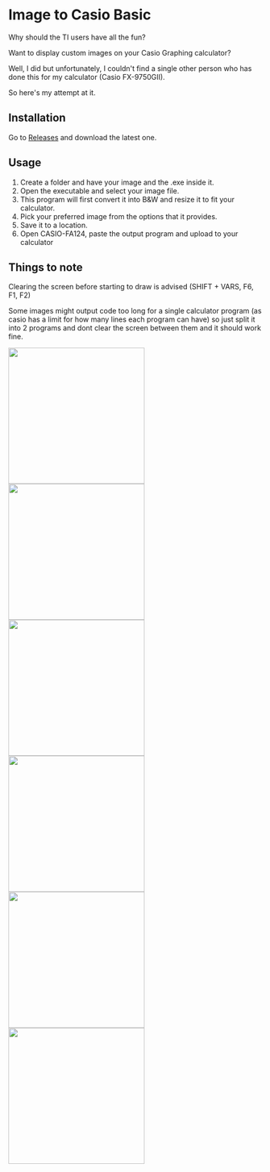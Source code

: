 # Image to Casio Basic

Why should the TI users have all the fun?

Want to display custom images on your Casio Graphing calculator?

Well, I did but unfortunately, I couldn't find a single other person who has done this for my calculator (Casio FX-9750GII).

So here's my attempt at it.

## Installation

Go to [Releases]() and download the latest one.


## Usage

1. Create a folder and have your image and the .exe inside it.
2. Open the executable and select your image file.
3. This program will first convert it into B&W and resize it to fit your calculator.
4. Pick your preferred image from the options that it provides.
5. Save it to a location.
6. Open CASIO-FA124, paste the output program and upload to your calculator

## Things to note
Clearing the screen before starting to draw is advised
(SHIFT + VARS, F6, F1, F2)

Some images might output code too long for a single calculator program (as casio has a limit for how many lines each program can have) so just split it into 2 programs and dont clear the screen between them and it should work fine.

<img src="Images/1.jpg" alt="" width="270" />
<img src="Images/1.jpg" alt="" width="270" />
<img src="Images/1.jpg" alt="" width="270" />
<img src="Images/1.jpg" alt="" width="270" />
<img src="Images/1.jpg" alt="" width="270" />
<img src="Images/1.jpg" alt="" width="270" />

